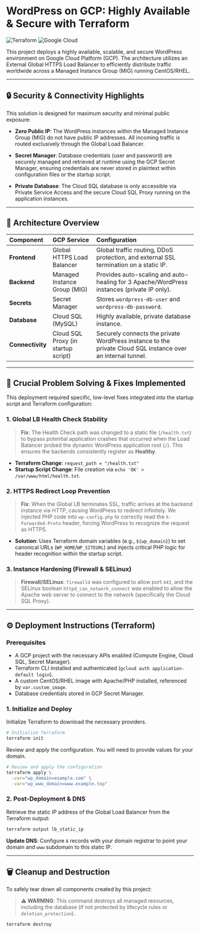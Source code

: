 # WordPress on GCP: Highly Available & Secure with Terraform

![Terraform](https://img.shields.io/badge/Terraform-%235835CC.svg?style=for-the-badge&logo=Terraform&logoColor=white)
![Google Cloud](https://img.shields.io/badge/Google%20Cloud-4285F4?style=for-the-badge&logo=google-cloud&logoColor=white)

This project deploys a highly available, scalable, and secure WordPress environment on Google Cloud Platform (GCP). The architecture utilizes an External Global HTTPS Load Balancer to efficiently distribute traffic worldwide across a Managed Instance Group (MIG) running CentOS/RHEL.

---

## 🔒 Security & Connectivity Highlights

This solution is designed for maximum security and minimal public exposure:

-   **Zero Public IP**: The WordPress instances within the Managed Instance Group (MIG) do not have public IP addresses. All incoming traffic is routed exclusively through the Global Load Balancer.

-   **Secret Manager**: Database credentials (user and password) are securely managed and retrieved at runtime using the GCP Secret Manager, ensuring credentials are never stored in plaintext within configuration files or the startup script.

-   **Private Database**: The Cloud SQL database is only accessible via Private Service Access and the secure Cloud SQL Proxy running on the application instances.

---

## 🚀 Architecture Overview

| Component | GCP Service | Configuration |
| :--- | :--- | :--- |
| **Frontend** | Global HTTPS Load Balancer | Global traffic routing, DDoS protection, and external SSL termination on a static IP. |
| **Backend** | Managed Instance Group (MIG) | Provides auto-scaling and auto-healing for 3 Apache/WordPress instances (private IP only). |
| **Secrets** | Secret Manager | Stores `wordpress-db-user` and `wordpress-db-password`. |
| **Database** | Cloud SQL (MySQL) | Highly available, private database instance. |
| **Connectivity** | Cloud SQL Proxy (in startup script) | Securely connects the private WordPress instance to the private Cloud SQL instance over an internal tunnel. |

---

## 🎯 Crucial Problem Solving & Fixes Implemented

This deployment required specific, low-level fixes integrated into the startup script and Terraform configuration:

### 1. Global LB Health Check Stability

> **Fix**: The Health Check path was changed to a static file (`/health.txt`) to bypass potential application crashes that occurred when the Load Balancer probed the dynamic WordPress application root (`/`). This ensures the backends consistently register as **Healthy**.

-   **Terraform Change**: `request_path = "/health.txt"`
-   **Startup Script Change**: File creation via `echo 'OK' > /var/www/html/health.txt`.

### 2. HTTPS Redirect Loop Prevention

> **Fix**: When the Global LB terminates SSL, traffic arrives at the backend instance via HTTP, causing WordPress to redirect infinitely. We injected PHP code into `wp-config.php` to correctly read the `X-Forwarded-Proto` header, forcing WordPress to recognize the request as HTTPS.

-   **Solution**: Uses Terraform domain variables (e.g., `${wp_domain}`) to set canonical URLs (`WP_HOME`/`WP_SITEURL`) and injects critical PHP logic for header recognition within the startup script.

### 3. Instance Hardening (Firewall & SELinux)

> **Firewall/SELinux**: `firewalld` was configured to allow port `443`, and the SELinux boolean `httpd_can_network_connect` was enabled to allow the Apache web server to connect to the network (specifically the Cloud SQL Proxy).

---

## ⚙️ Deployment Instructions (Terraform)

### Prerequisites

-   A GCP project with the necessary APIs enabled (Compute Engine, Cloud SQL, Secret Manager).
-   Terraform CLI installed and authenticated (`gcloud auth application-default login`).
-   A custom CentOS/RHEL image with Apache/PHP installed, referenced by `var.custom_image`.
-   Database credentials stored in GCP Secret Manager.

### 1. Initialize and Deploy

Initialize Terraform to download the necessary providers.
```sh
# Initialize Terraform
terraform init
```

Review and apply the configuration. You will need to provide values for your domain.
```sh
# Review and apply the configuration
terraform apply \
  -var="wp_domain=example.com" \
  -var="wp_www_domain=www.example.top"
```

### 2. Post-Deployment & DNS

Retrieve the static IP address of the Global Load Balancer from the Terraform output:

```sh
terraform output lb_static_ip
```

**Update DNS**: Configure `A` records with your domain registrar to point your domain and `www` subdomain to this static IP.

---

## 🗑️ Cleanup and Destruction

To safely tear down all components created by this project:

> **⚠️ WARNING**: This command destroys all managed resources, including the database (if not protected by lifecycle rules or `deletion_protection`).

```sh
terraform destroy
```
